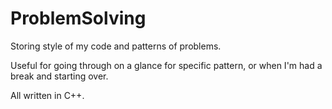 # ProblemSolving

Storing style of my code and patterns of problems.

Useful for going through on a glance for specific pattern, or when I'm had a break and starting over.

All written in C++.

